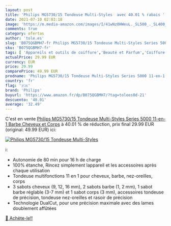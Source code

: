 ```yaml
---
layout: post
title: 'Philips MG5730/15 Tondeuse Multi-Styles  avec 40.01 % rabais '
date: 2021-07-10 02:03:18
image: 'https://m.media-amazon.com/images/I/41wNz0HWeuL._SL500_._SL400_.jpg'
comments: true
category: ofertas
author: 'tole.es'
slug: 'B075QGBMH7-fr Philips MG5730/15 Tondeuse Multi-Styles Series 5000...'
sku: 'B075QGBMH7-fr'
tags: [ 'Appareils et outils de coiffure','Beauté et Parfum','Coiffure et soins des cheveux','Hygiène et Santé','Rasage et Épilation','Tondeuses et accessoires','Tondeuses multifonctionnelles et kits','Tondeuses à cheveux','philips', ]
actualPrice: 29.99 EUR
currency: EUR
price: 29.99
comparePrice: 49.99 EUR
prodname: 'Philips MG5730/15 Tondeuse Multi-Styles Series 5000 11-en-1 Barbe  Cheveux et Corps'
country: 'fr'
flag: '🇫🇷'
brand: 'Philips'
buyurl: 'https://www.amazon.fr/dp/B075QGBMH7/?tag=tolees0d-21'
descuento: '40.01'
average: '32.49'
---
```


C'est en vente [Philips MG5730/15 Tondeuse Multi-Styles Series 5000 11-en-1 Barbe  Cheveux et Corps](https://www.amazon.fr/dp/B075QGBMH7/?tag=tolees0d-21)  à  40.01 % de réduction, prix final  29.99 EUR (original: 49.99 EUR) ici:

[![Philips MG5730/15 Tondeuse Multi-Styles ](https://m.media-amazon.com/images/I/41wNz0HWeuL._SL500_._SL400_.jpg)](https://www.amazon.fr/dp/B075QGBMH7/?tag=tolees0d-21)

ℹ️:

- Autonomie de 80 min pour 16 h de charge
- 100% étanche, Rincez simplement lappareil et les accessoires après chaque utilisation
- Tondeuse multifonctions 11 en 1 pour cheveux, barbe, nez-oreilles, corps
- 3 sabots cheveux (9, 12, 16 mm), 2 sabots barbe (1, 2 mm), 1 sabot barbe réglable (3-7 mm) et 1 sabot corps (3 mm), accessoires tondeuse de précision, tondeuse nez-oreilles et rasoir de précision
- Technologie DualCut, pour une précision maximale avec des lames doublement affûtées

[🛒 Achète-le!!](https://www.amazon.fr/dp/B075QGBMH7/?tag=tolees0d-21)
